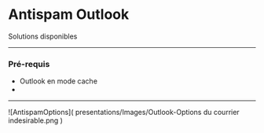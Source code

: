 # Antispam Outlook 

Solutions disponibles

---

### Pré-requis

- Outlook en mode cache
- 

---

![AntispamOptions]( presentations/Images/Outlook-Options du courrier indesirable.png )